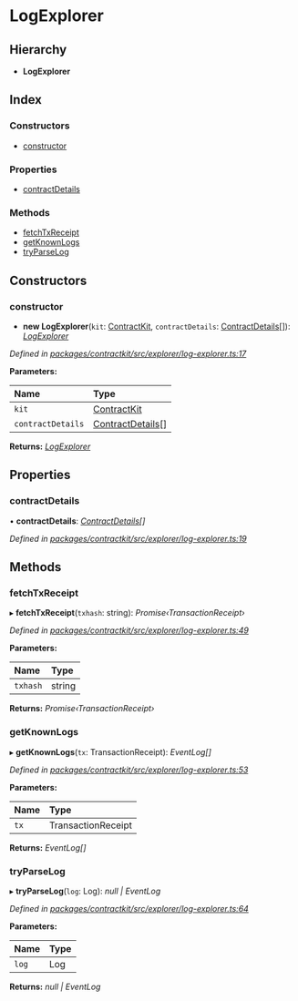 # LogExplorer

## Hierarchy

* **LogExplorer**

## Index

### Constructors

* [constructor](_explorer_log_explorer_.logexplorer.md#constructor)

### Properties

* [contractDetails](_explorer_log_explorer_.logexplorer.md#contractdetails)

### Methods

* [fetchTxReceipt](_explorer_log_explorer_.logexplorer.md#fetchtxreceipt)
* [getKnownLogs](_explorer_log_explorer_.logexplorer.md#getknownlogs)
* [tryParseLog](_explorer_log_explorer_.logexplorer.md#tryparselog)

## Constructors

### constructor

+ **new LogExplorer**\(`kit`: [ContractKit](_kit_.contractkit.md), `contractDetails`: [ContractDetails](../interfaces/_explorer_base_.contractdetails.md)\[\]\): [_LogExplorer_](_explorer_log_explorer_.logexplorer.md)

_Defined in_ [_packages/contractkit/src/explorer/log-explorer.ts:17_](https://github.com/celo-org/celo-monorepo/blob/master/packages/contractkit/src/explorer/log-explorer.ts#L17)

**Parameters:**

| Name | Type |
| :--- | :--- |
| `kit` | [ContractKit](_kit_.contractkit.md) |
| `contractDetails` | [ContractDetails](../interfaces/_explorer_base_.contractdetails.md)\[\] |

**Returns:** [_LogExplorer_](_explorer_log_explorer_.logexplorer.md)

## Properties

### contractDetails

• **contractDetails**: [_ContractDetails_](../interfaces/_explorer_base_.contractdetails.md)_\[\]_

_Defined in_ [_packages/contractkit/src/explorer/log-explorer.ts:19_](https://github.com/celo-org/celo-monorepo/blob/master/packages/contractkit/src/explorer/log-explorer.ts#L19)

## Methods

### fetchTxReceipt

▸ **fetchTxReceipt**\(`txhash`: string\): _Promise‹TransactionReceipt›_

_Defined in_ [_packages/contractkit/src/explorer/log-explorer.ts:49_](https://github.com/celo-org/celo-monorepo/blob/master/packages/contractkit/src/explorer/log-explorer.ts#L49)

**Parameters:**

| Name | Type |
| :--- | :--- |
| `txhash` | string |

**Returns:** _Promise‹TransactionReceipt›_

### getKnownLogs

▸ **getKnownLogs**\(`tx`: TransactionReceipt\): _EventLog\[\]_

_Defined in_ [_packages/contractkit/src/explorer/log-explorer.ts:53_](https://github.com/celo-org/celo-monorepo/blob/master/packages/contractkit/src/explorer/log-explorer.ts#L53)

**Parameters:**

| Name | Type |
| :--- | :--- |
| `tx` | TransactionReceipt |

**Returns:** _EventLog\[\]_

### tryParseLog

▸ **tryParseLog**\(`log`: Log\): _null \| EventLog_

_Defined in_ [_packages/contractkit/src/explorer/log-explorer.ts:64_](https://github.com/celo-org/celo-monorepo/blob/master/packages/contractkit/src/explorer/log-explorer.ts#L64)

**Parameters:**

| Name | Type |
| :--- | :--- |
| `log` | Log |

**Returns:** _null \| EventLog_

